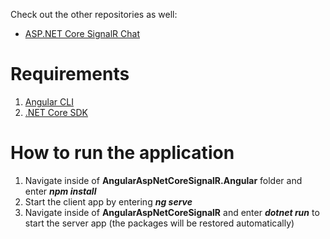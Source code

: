 Check out the other repositories as well:

 - [ASP.NET Core SignalR Chat](https://github.com/Ibro/SignalRSimpleChat)


# Requirements
1. [Angular CLI](https://github.com/angular/angular-cli)
2. [.NET Core SDK](https://www.microsoft.com/net/download)

# How to run the application
1. Navigate inside of **AngularAspNetCoreSignalR.Angular** folder and enter _**npm install**_
2. Start the client app by entering _**ng serve**_
3. Navigate inside of **AngularAspNetCoreSignalR** and enter **_dotnet run_** to start the server app (the packages will be restored automatically)
 
